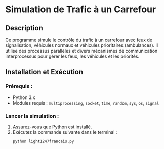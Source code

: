 # Simulation de Trafic à un Carrefour

## Description
Ce programme simule le contrôle du trafic à un carrefour avec feux de signalisation, véhicules normaux et véhicules prioritaires (ambulances). Il utilise des processus parallèles et divers mécanismes de communication interprocessus pour gérer les feux, les véhicules et les priorités.

## Installation et Exécution
### Prérequis :
- Python 3.x
- Modules requis : `multiprocessing`, `socket`, `time`, `random`, `sys`, `os`, `signal`

### Lancer la simulation :
1. Assurez-vous que Python est installé.
2. Exécutez la commande suivante dans le terminal :
   ```sh
   python light1247francais.py
